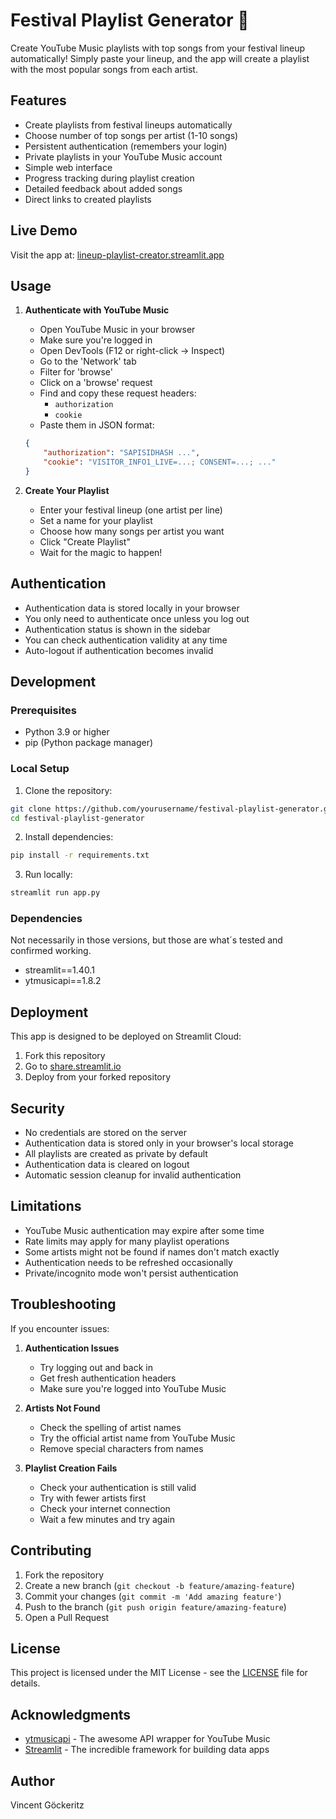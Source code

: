 # Festival Playlist Generator 🎵

Create YouTube Music playlists with top songs from your festival lineup automatically! Simply paste your lineup, and the app will create a playlist with the most popular songs from each artist.

## Features

- Create playlists from festival lineups automatically
- Choose number of top songs per artist (1-10 songs)
- Persistent authentication (remembers your login)
- Private playlists in your YouTube Music account
- Simple web interface
- Progress tracking during playlist creation
- Detailed feedback about added songs
- Direct links to created playlists

## Live Demo

Visit the app at: [lineup-playlist-creator.streamlit.app](https://lineup-playlist-creator.streamlit.app/)

## Usage

1. **Authenticate with YouTube Music**
   - Open YouTube Music in your browser
   - Make sure you're logged in
   - Open DevTools (F12 or right-click -> Inspect)
   - Go to the 'Network' tab
   - Filter for 'browse'
   - Click on a 'browse' request
   - Find and copy these request headers:
     - `authorization`
     - `cookie`
   - Paste them in JSON format:
   ```json
   {
       "authorization": "SAPISIDHASH ...",
       "cookie": "VISITOR_INFO1_LIVE=...; CONSENT=...; ..."
   }
   ```

2. **Create Your Playlist**
   - Enter your festival lineup (one artist per line)
   - Set a name for your playlist
   - Choose how many songs per artist you want
   - Click "Create Playlist"
   - Wait for the magic to happen!

## Authentication

- Authentication data is stored locally in your browser
- You only need to authenticate once unless you log out
- Authentication status is shown in the sidebar
- You can check authentication validity at any time
- Auto-logout if authentication becomes invalid

## Development

### Prerequisites

- Python 3.9 or higher
- pip (Python package manager)

### Local Setup

1. Clone the repository:
```bash
git clone https://github.com/yourusername/festival-playlist-generator.git
cd festival-playlist-generator
```

2. Install dependencies:
```bash
pip install -r requirements.txt
```

3. Run locally:
```bash
streamlit run app.py
```

### Dependencies

Not necessarily in those versions, but those are what´s tested and confirmed working.

- streamlit==1.40.1
- ytmusicapi==1.8.2

## Deployment

This app is designed to be deployed on Streamlit Cloud:

1. Fork this repository
2. Go to [share.streamlit.io](https://share.streamlit.io)
3. Deploy from your forked repository

## Security

- No credentials are stored on the server
- Authentication data is stored only in your browser's local storage
- All playlists are created as private by default
- Authentication data is cleared on logout
- Automatic session cleanup for invalid authentication

## Limitations

- YouTube Music authentication may expire after some time
- Rate limits may apply for many playlist operations
- Some artists might not be found if names don't match exactly
- Authentication needs to be refreshed occasionally
- Private/incognito mode won't persist authentication

## Troubleshooting

If you encounter issues:

1. **Authentication Issues**
   - Try logging out and back in
   - Get fresh authentication headers
   - Make sure you're logged into YouTube Music

2. **Artists Not Found**
   - Check the spelling of artist names
   - Try the official artist name from YouTube Music
   - Remove special characters from names

3. **Playlist Creation Fails**
   - Check your authentication is still valid
   - Try with fewer artists first
   - Check your internet connection
   - Wait a few minutes and try again

## Contributing

1. Fork the repository
2. Create a new branch (`git checkout -b feature/amazing-feature`)
3. Commit your changes (`git commit -m 'Add amazing feature'`)
4. Push to the branch (`git push origin feature/amazing-feature`)
5. Open a Pull Request

## License

This project is licensed under the MIT License - see the [LICENSE](../LICENSE) file for details.

## Acknowledgments

- [ytmusicapi](https://github.com/sigma67/ytmusicapi) - The awesome API wrapper for YouTube Music
- [Streamlit](https://streamlit.io/) - The incredible framework for building data apps

## Author

Vincent Göckeritz
